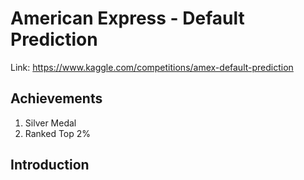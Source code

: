 # American Express - Default Prediction

Link: https://www.kaggle.com/competitions/amex-default-prediction


## Achievements

1. Silver Medal
2. Ranked Top 2%


## Introduction
